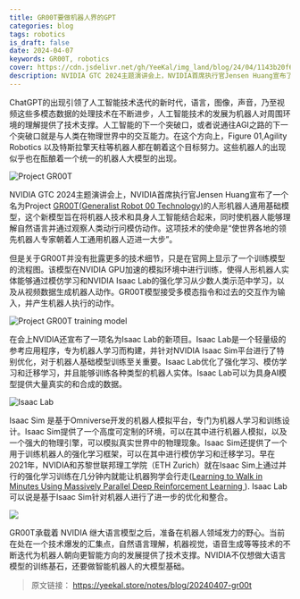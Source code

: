 ```yaml
---
title: GR00T要做机器人界的GPT
categories: blog
tags: robotics
is_draft: false
date: 2024-04-07
keywords: GR00T, robotics
cover: https://cdn.jsdelivr.net/gh/YeeKal/img_land/blog/24/04/1143b20f6c963a5052eca8aa723d9bb0.jpg
description: NVIDIA GTC 2024主题演讲会上，NVIDIA首席执行官Jensen Huang宣布了一个名为GR00T(Generalist Robot 00 Technology)的人形机器人通用基础模型，这个新模型旨在将机器人技术和具身人工智能结合起来，同时使机器人能够理解自然语言并通过观察人类动行问模仿动作。这项技术的使命是“使世界各地的领先机器人专家朝着人工通用机器人迈进一大步”
---
```


ChatGPT的出现引领了人工智能技术迭代的新时代，语言，图像，声音，乃至视频这些多模态数据的处理技术在不断进步，人工智能技术的发展为机器人对周围环境的理解提供了技术支撑。人工智能的下一个突破口，或者说通往AGI之路的下一个突破口就是与人类在物理世界中的交互能力。在这个方向上，Figure 01,Agility Robotics 以及特斯拉擎天柱等机器人都在朝着这个目标努力。这些机器人的出现似乎也在酝酿着一个统一的机器人大模型的出现。

![Project GR00T](https://cdn.jsdelivr.net/gh/YeeKal/img_land/blog/24/04/Project-GR00T-Humanoid-featured.jpg)

NVIDIA GTC 2024主题演讲会上，NVIDIA首席执行官Jensen Huang宣布了一个名为Project [GR00T(Generalist Robot 00 Technology)](https://developer.nvidia.com/project-gr00t)的人形机器人通用基础模型，这个新模型旨在将机器人技术和具身人工智能结合起来，同时使机器人能够理解自然语言并通过观察人类动行问模仿动作。这项技术的使命是“使世界各地的领先机器人专家朝着人工通用机器人迈进一大步”。

但是关于GR00T并没有批露更多的技术细节，只是在官网上显示了一个训练模型的流程图。该模型在NVIDIA GPU加速的模拟环境中进行训练，使得人形机器人实体能够通过模仿学习和NVIDIA Isaac Lab的强化学习从少数人类示范中学习，以及从视频数据生成机器人动作。GR00T模型接受多模态指令和过去的交互作为输入，并产生机器人执行的动作。

![Project GR00T training model](https://cdn.jsdelivr.net/gh/YeeKal/img_land/blog/24/04/gr00t-foundation-model-workflow.jpg)

在会上NVIDIA还宣布了一项名为Isaac Lab的新项目。Isaac Lab是一个轻量级的参考应用程序，专为机器人学习而构建，并针对NVIDIA Isaac Sim平台进行了特别优化，对于机器人基础模型训练至关重要。Isaac Lab优化了强化学习、模仿学习和迁移学习，并且能够训练各种类型的机器人实体。Isaac Lab可以为具身AI模型提供大量真实的和合成的数据。

![Isaac Lab](https://cdn.jsdelivr.net/gh/YeeKal/img_land/blog/24/04/isaaclab.jpg)

Isaac Sim 是基于Omniverse开发的机器人模拟平台，专门为机器人学习和训练设计。Isaac Sim提供了一个高度可定制的环境，可以在其中进行机器人模拟，以及一个强大的物理引擎，可以模拟真实世界中的物理现象。Isaac Sim还提供了一个用于训练机器人的强化学习框架，可以在其中进行模仿学习和迁移学习。早在2021年，NVIDIA和苏黎世联邦理工学院（ETH Zurich）就在Isaac Sim上通过并行的强化学习训练在几分钟内就能让机器狗学会行走([Learning to Walk in Minutes Using Massively Parallel Deep Reinforcement Learning
](https://arxiv.org/abs/2109.11978)). Isaac Lab 可以说是基于Isaac Sim针对机器人进行了进一步的优化和整合。

![](https://github.com/YeeKal/img_land/blob/master/blog/24/04/parallel-dl-min.gif?raw=true)

GR00T承载着 NVIDIA 继大语言模型之后，准备在机器人领域发力的野心。当前在处在一个技术爆发的汇集点，自然语言理解，机器视觉，语音生成等等技术的不断迭代为机器人朝向更智能方向的发展提供了技术支撑。NVIDIA不仅想做大语言模型的训练基石，还要做智能机器人的大模型基础。 

> 原文链接： https://yeekal.store/notes/blog/20240407-gr00t
